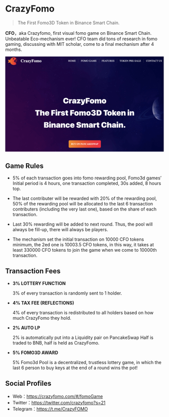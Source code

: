# CrazyFomo

> The First Fomo3D Token in Binance Smart Chain.

**CFO**，aka Crazyfomo, first visual fomo game on Binance Smart Chain. Unbeatable Eco-mechanism ever!
CFO team did tons of research in fomo gaming, discussing with MIT scholar, come to a final mechanism after 4 months.

![Web](images/Web.png)

## Game Rules

- 5% of each transaction goes into fomo rewarding pool, Fomo3d games’ Initial period is 4 hours, one transaction completed, 30s added, 8 hours top. 

- The last contributer will be rewarded with 20% of the rewarding pool, 
  50% of the rewarding pool will be allocated to the last 6 transaction contributers (including the very last one), based on the share of each transaction.

- Last 30% rewarding will be added to next round. Thus, the pool will always be fill-up, there will always be players.

- The mechanism set the initial transaction on 10000 CFO tokens minimum, the 2ed one is 10003.5 CFO tokens, in this way, it takes at least 330000 CFO tokens to join the game when we come to 10000th transaction.

## Transaction Fees

- **3% LOTTERY FUNCTION**

  3% of every transaction is randomly sent to 1 holder.

- **4% TAX FEE (REFLECTIONS)**

  4% of every transaction is redistributed to all holders based on how much CrazyFomo they hold.

- **2% AUTO LP**

  2% is automatically put into a Liquidity pair on PancakeSwap Half is traded to BNB, half is held as CrazyFomo.

- **5% FOMO3D AWARD**

  5% Fomo3d Pool is a decentralized, trustless lottery game, in which the last 6 person to buy keys at the end of a round wins the pot!

## Social Profiles

- Web：https://crazyfomo.com/#/fomoGame
- Twitter：https://twitter.com/crazyfomo?s=21
- Telegram：https://t.me/CrazyFOMO
